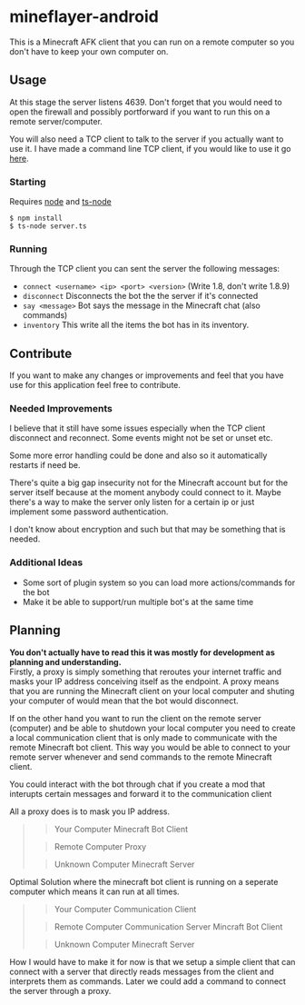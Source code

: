 # mineflayer-android
This is a Minecraft AFK client that you can run on a remote computer so you don't have to keep your own computer on.

## Usage
At this stage the server listens 4639. Don't forget that you would need to open the firewall and possibly portforward if you want to run this on a remote server/computer.

You will also need a TCP client to talk to the server if you actually want to use it. I have made a command line TCP client, if you would like to use it go [here](https://github.com/coathier/tcp-cli).

### Starting
Requires [node](https://nodejs.org/en/download) and [ts-node](https://www.npmjs.com/package/ts-node#installation)
```console
$ npm install
$ ts-node server.ts
```

### Running
Through the TCP client you can sent the server the following messages:
* ```connect <username> <ip> <port> <version>``` (Write 1.8, don't write 1.8.9)
* ```disconnect``` Disconnects the bot the the server if it's connected
* ```say <message>``` Bot says the message in the Minecraft chat (also commands)
* ```inventory``` This write all the items the bot has in its inventory.

## Contribute
If you want to make any changes or improvements and feel that you have use for this application feel free to contribute. 

### Needed Improvements
I believe that it still have some issues especially when the TCP client disconnect and reconnect. Some events might not be set or unset etc.

Some more error handling could be done and also so it automatically restarts if need be.

There's quite a big gap insecurity not for the Minecraft account but for the server itself because at the moment anybody could connect to it. Maybe there's a way to make the server only listen for a certain ip or just implement some password authentication.

I don't know about encryption and such but that may be something that is needed.

### Additional Ideas
* Some sort of plugin system so you can load more actions/commands for the bot
* Make it be able to support/run multiple bot's at the same time

## Planning
**You don't actually have to read this it was mostly for development as planning and understanding.**  
Firstly, a proxy is simply something that reroutes your internet traffic and 
masks your IP address conceiving itself as the endpoint. A proxy means that you 
are running the Minecraft client on your local computer and shuting your 
computer of would mean that the bot would disconnect.

If on the other hand you want to run the client on the remote server (computer) 
and be able to shutdown your local computer you need to create a local 
communication client that is only made to communicate with the remote Minecraft 
bot client. This way you would be able to connect to your remote server whenever 
and send commands to the remote Minecraft client.

You could interact with the bot through chat if you create a mod that interupts 
certain messages and forward it to the communication client 

All a proxy does is to mask you IP address.

>>Your Computer
>>Minecraft Bot Client
>
>>Remote Computer
>>Proxy
>
>>Unknown Computer
>>Minecraft Server

Optimal Solution where the minecraft bot client is running on a seperate 
computer which means it can run at all times.

>>Your Computer
>>Communication Client
>
>>Remote Computer
>>Communication Server
>>Mincraft Bot Client
>
>>Unknown Computer
>>Minecraft Server

How I would have to make it for now is that we setup a simple client that can connect with a server that directly reads messages from the client and interprets them as commands. Later we could add a command to connect the server through a proxy. 

